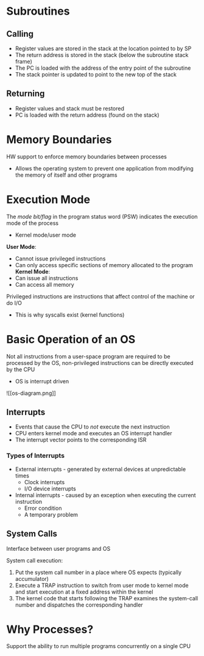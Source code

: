 
# Subroutines
## Calling
- Register values are stored in the stack at the location pointed to by SP
- The return address is stored in the stack (below the subroutine stack frame)
- The PC is loaded with the address of the entry point of the subroutine
- The stack pointer is updated to point to the new top of the stack

## Returning
- Register values and stack must be restored
- PC is loaded with the return address (found on the stack)


# Memory Boundaries
HW support to enforce memory boundaries between processes
- Allows the operating system to prevent one application from modifying the memory of itself and other programs

# Execution Mode
The *mode bit/flag* in the program status word (PSW) indicates the execution mode of the process
- Kernel mode/user mode

**User Mode**:
- Cannot issue privileged instructions
- Can only access specific sections of memory allocated to the program
**Kernel Mode**:
- Can issue all instructions
- Can access all memory

Privileged instructions are instructions that affect control of the machine or do I/O
- This is why syscalls exist (kernel functions)


# Basic Operation of an OS
Not all instructions from a user-space program are required to be processed by the OS, non-privileged instructions can be directly executed by the CPU
- OS is interrupt driven


![[os-diagram.png]]

## Interrupts
- Events that cause the CPU to *not* execute the next instruction
- CPU enters kernel mode and executes an OS interrupt handler
- The interrupt vector points to the corresponding ISR

### Types of Interrupts
- External interrupts - generated by external devices at unpredictable times
	- Clock interrupts
	- I/O device interrupts
- Internal interrupts - caused by an exception when executing the current instruction
	- Error condition
	- A temporary problem


## System Calls
Interface between user programs and OS

System call execution:
1. Put the system call number in a place where OS expects (typically accumulator)
2. Execute a TRAP instruction to switch from user mode to kernel mode and start execution at a fixed address within the kernel
3. The kernel code that starts following the TRAP examines the system-call number and dispatches the corresponding handler


# Why Processes?
Support the ability to run multiple programs concurrently on a single CPU


